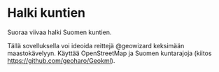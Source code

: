 # Halki kuntien

Suoraa viivaa halki Suomen kuntien.

Tällä sovelluksella voi ideoida reittejä @geowizard keksimään maastokävelyyn.
Käyttää OpenStreetMap ja Suomen kuntarajoja (kiitos https://github.com/geoharo/Geokml).
